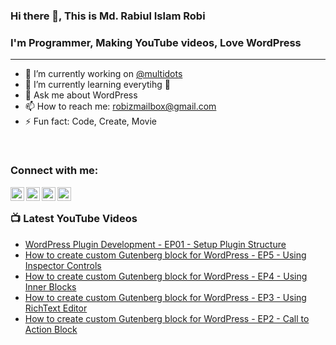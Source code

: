 ### Hi there 👋, This is Md. Rabiul Islam Robi

### I'm Programmer, Making YouTube videos, Love WordPress
---
- 🔭 I’m currently working on [@multidots](https://www.multidots.com/)
- 🌱 I’m currently learning everytihg 🤣
- 💬 Ask me about WordPress
- 📫 How to reach me: robizmailbox@gmail.com
- ⚡ Fun fact: Code, Create, Movie

<br />

### Connect with me:

[<img align="left" alt="robizshow | YouTube" width="22px" src="https://cdn.jsdelivr.net/npm/simple-icons@v3/icons/youtube.svg" />](https://www.youtube.com/robizshow)
[<img align="left" alt="robicse11127 | Twitter" width="22px" src="https://cdn.jsdelivr.net/npm/simple-icons@v3/icons/twitter.svg" />](https://twitter.com/robicse11127)
[<img align="left" alt="rabiulislamrobi | LinkedIn" width="22px" src="https://cdn.jsdelivr.net/npm/simple-icons@v3/icons/linkedin.svg" />](https://www.linkedin.com/in/rabiulislamrobi/)
[<img align="left" alt="robizstory | Facebook" width="22px" src="https://cdn.jsdelivr.net/npm/simple-icons@v3/icons/facebook.svg" />](https://www.facebook.com/robizstory)

<br />

### 📺 Latest YouTube Videos
<!-- YOUTUBE:START -->
- [WordPress Plugin Development - EP01 - Setup Plugin Structure](https://www.youtube.com/watch?v=WzamUSHoyhU)
- [How to create custom Gutenberg block for WordPress - EP5 - Using Inspector Controls](https://www.youtube.com/watch?v=aExNCK08jDQ)
- [How to create custom Gutenberg block for WordPress - EP4 - Using Inner Blocks](https://www.youtube.com/watch?v=08VFfZM2thU)
- [How to create custom Gutenberg block for WordPress - EP3 - Using RichText Editor](https://www.youtube.com/watch?v=nJjPzYCgKWo)
- [How to create custom Gutenberg block for WordPress - EP2 - Call to Action Block](https://www.youtube.com/watch?v=nCQBk1rDob8)
<!-- YOUTUBE:END -->

